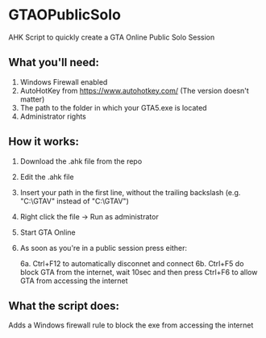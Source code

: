 # GTAOPublicSolo
AHK Script to quickly create a GTA Online Public Solo Session

## What you'll need:
1. Windows Firewall enabled
2. AutoHotKey from https://www.autohotkey.com/ (The version doesn't matter)
3. The path to the folder in which your GTA5.exe is located
4. Administrator rights

## How it works:
1. Download the .ahk file from the repo
2. Edit the .ahk file
3. Insert your path in the first line, without the trailing backslash (e.g. "C:\GTAV" instead of "C:\GTAV\")
4. Right click the file -> Run as administrator
5. Start GTA Online
6. As soon as you're in a public session press either:

    6a. Ctrl+F12 to automatically disconnet and connect
    6b. Ctrl+F5 do block GTA from the internet, wait 10sec and then press Ctrl+F6 to allow GTA from accessing the internet
    
## What the script does:
Adds a Windows firewall rule to block the exe from accessing the internet
